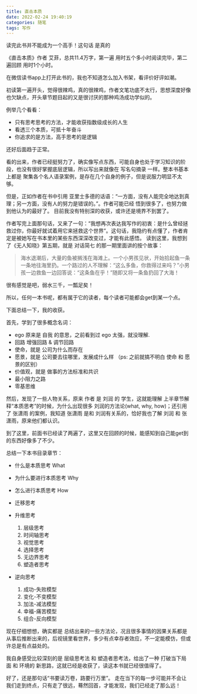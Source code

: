 ```yaml
---
title: 直击本质
date: 2022-02-24 19:40:19
categories: 随笔
tags: 写作
---
```


读完此书并不能成为一个高手！这句话 是真的

<!-- more -->

《直击本质》作者 艾菲，总共11.4万字，第一遍 用时五个多小时阅读完毕，第二遍回顾 用时1个小时。

在微信读书app上打开此书的，我也不知道怎么加入书架，看评价好评如潮。

初读第一遍开头，觉得很辣鸡，真的很辣鸡，作者文笔功底不太行，思想深度好像也欠缺点，开头章节题目起的又是很讨厌的那种鸡汤成功学似的。

例举几个看看：
- 只有思考思考的方法，才能收获指数级成长的人生
- 看透三个本质，可抵十年奋斗
- 你追求的是方法，高手思考的是逻辑

还好后面趋于正常。

看的出来，作者已经挺努力了，确实像写点东西，可能自身也处于学习知识的阶段，也没有很好掌握底层逻辑，所以写出来就像在 写名句摘录 一样。整本书基本上都是 聚集各个名人语录案例，是存在几个自身的例子，但是说服力明显不太够。

但是，正如作者在书中引用 亚里士多德的话语：“一方面，没有人能完全地达到真理；另一方面，没有人的努力是错误的。”。作者可能已经 悟到很多了，也努力做到他认为的最好了。
目前我没有特别深的收获，或许还是境界不到罢了。

作者写完上面那句话，又来了一句：“我想再次表达我写作的初衷：是什么曾经拯救过你，你最好就试着用它来拯救这个世界”。这句话，我隐约有点懂了，作者肯定是被她写在书本里的某些东西深深改变过，才能有此感悟。
读到这里，我想到了《无人知晓》第五期，就是 对话简七 的那一期里面讲的按个故事：

>海水退潮后，大量的鱼被搁浅在海滩上。一个小男孩见状，开始拾起鱼一条一条地往海里扔。一个路过的人不理解：“这么多鱼，你救得过来吗？”小男孩一边救鱼一边回答说：“这条鱼在乎！”随即又将一条鱼扔回了大海！

很有感觉是吧，弱水三千，一瓢足矣！

所以，任何一本书呢，都有属于它的读者，每个读者可能都会get到某一个点。

下面总结一下，我的收获。

首先，学到了很多概念名词：
- ego 原来是 自我 的意思，之前看到过 ego 太强，就没理解.
- 回路 增强回路 & 调节回路
- 使命，就是 公司为什么而存在
- 愿景，就是 公司要去往哪里，发展成什么样 （ps: 之前就搞不明白 使命 和 愿景的区别）
- 价值观，就是 做事的方法标准和共识
- 最小阻力之路
- 零基思维

然后，发现了一些人物关系，原来 作者 是 刘润 的 学生，这就能理解 上半章节解释“本质思考”的时候，为什么出现很多 刘润的方法论(what, why, how)；还引用了 张潇雨 的案例，我知道 张潇雨 是和 刘润有关系的，恰好我也了解 刘润 和 张潇雨，原来他们都认识。

到了这里，前面书已经读了两遍了，这里又在回顾的时候，能感知到自己能get到的东西好像多了不少。

总结一下本书目录章节：
- 什么是本质思考 What
- 为什么要进行本质思考 Why
- 怎么进行本质思考 How

- 迁移思考
- 升维思考
  1. 层级思考
  2. 时间轴思考
  3. 视觉思考
  4. 选择思考
  5. 无边界思考
  6. 塑造者思考
- 逆向思考
  1. 成功-失败模型
  2. 变化-不变模型
  3. 加法-减法模型
  4. 幸福-痛苦模型
  5. 组合-反向模型

现在仔细想想，确实都是 总结出来的一些方法论，况且很多事情的因果关系都是 从事后推断出来的，后视镜里看世界，多少有点幸存者效应，不一定能模仿，但或许总是有点益处的。

我自身感受比较深刻的是 层级思考法 和 塑造者思考法，给出了一种 打破当下局面 和 环境的 新思路，这就已经是收获了，读这本书就已经很值得了。

好了，还是那句话“书要读万卷，路要行万里”。
走在当下的每一步可能并不会让我们走到终点，只有走了很远，蓦然回首，才能发现，我们已经走了那么远！

